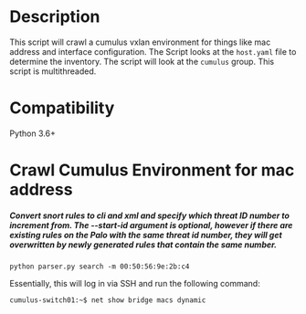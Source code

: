 # Description
This script will crawl a cumulus vxlan environment for things like mac address and interface configuration. 
The Script looks at the ```host.yaml``` file to determine the inventory. The script will look at the ```cumulus``` group.
This script is multithreaded. 
 
# Compatibility
Python 3.6+ 

# Crawl Cumulus Environment for mac address

##### Convert snort rules to cli and xml and specify which threat ID number to increment from. The --start-id argument is optional, however if there are existing rules on the Palo with the same threat id number, they will get overwritten by newly generated rules that contain the same number. 

```python parser.py search -m 00:50:56:9e:2b:c4```

Essentially, this will log in via SSH and run the following command:
```
cumulus-switch01:~$ net show bridge macs dynamic
```

